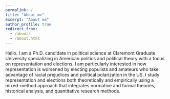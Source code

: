 ```yaml
---
permalink: /
title: "About me"
excerpt: "About me"
author_profile: true
redirect_from: 
  - /about/
  - /about.html
---
```


Hello. I am a Ph.D. candidate in political science at Claremont Graduate University specializing in American politics and political theory with a focus on representation and elections. I am particularly interested in how representation is worsened by electing populists and amateurs who take advantage of racial prejudices and political polarization in the US. I study representation and elections both theoretically and empirically using a mixed-method approach that integrates normative and formal theories, historical analysis, and quantitative research methods. 
